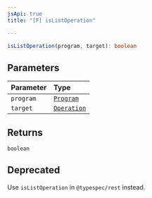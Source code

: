```yaml
---
jsApi: true
title: "[F] isListOperation"

---
```

```ts
isListOperation(program, target): boolean
```

## Parameters

| Parameter | Type |
| :------ | :------ |
| `program` | [`Program`](Interface.Program.md) |
| `target` | [`Operation`](Interface.Operation.md) |

## Returns

`boolean`

## Deprecated

Use `isListOperation` in `@typespec/rest` instead.
